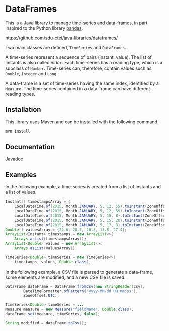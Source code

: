 DataFrames
====

This is a Java library to manage time-series and data-frames, in part inspired to the Python library [pandas].

<https://github.com/sdu-cfei/java-libraries/dataframes/>

Two main classes are defined, `TimeSeries` and `DataFrames`.

A time-series represent a sequence of pairs (instant, value).
The list of instants is also called *index*.
Each time-series has a reading type, which is a subclass of `Number`.
Time-series can, therefore, contain values such as `Double`, `Integer` and `Long`.

A data-frame is a set of time-series having the same index, identified by a `Measure`.
The time-series contained in a data-frame can have different reading types.


Installation
----

This library uses Maven and can be installed with the following command.

~~~~bash
mvn install
~~~~


Documentation
----

[Javadoc](https://sdu-cfei.github.io/java-libraries/dataframes-docs/index.html)



Examples
----

In the following example, a time-series is created from a list of instants and a list of values.

~~~~java
Instant[] timestampsArray = {
    LocalDateTime.of(2015, Month.JANUARY, 5, 12, 55).toInstant(ZoneOffset.UTC),
    LocalDateTime.of(2015, Month.JANUARY, 5, 12, 59).toInstant(ZoneOffset.UTC),
    LocalDateTime.of(2015, Month.JANUARY, 5, 15, 8).toInstant(ZoneOffset.UTC),
    LocalDateTime.of(2015, Month.JANUARY, 5, 15, 28).toInstant(ZoneOffset.UTC),
    LocalDateTime.of(2015, Month.JANUARY, 5, 17, 8).toInstant(ZoneOffset.UTC)};
Double[] valuesArray = {24.6, 28.7, 26.3, 13.8, 27.4};
ArrayList<Instant> timestamps = new ArrayList<>(
    Arrays.asList(timestampsArray));
ArrayList<Double> values = new ArrayList<>(
    Arrays.asList(valuesArray));

TimeSeries<Double> timeSeries = new TimeSeries<>(
    timestamps, values, Double.class);
~~~~

In the following example, a CSV file is parsed to generate a data-frame, some elements are modified, and a new CSV file is saved.

~~~~java
DataFrame dataFrame = DataFrame.fromCsv(new StringReader(csv),
        DateTimeFormatter.ofPattern("yyyy-MM-dd HH:mm:ss"),
        ZoneOffset.UTC);

TimeSeries<Double> timeSeries = ...
Measure measure = new Measure("fieldName", Double.class);
dataFrame.set(measure, timeSeries, false);

String modified = dataFrame.toCsv();
~~~~




[pandas]: https://pandas.pydata.org/
